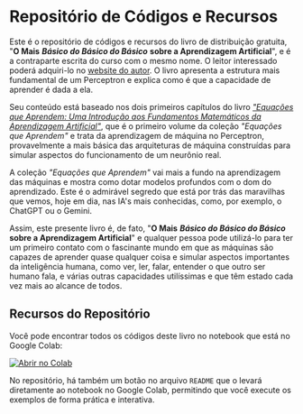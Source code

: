 # Repositório de Códigos e Recursos

Este é o repositório de códigos e recursos do livro de distribuição gratuita, "**O Mais** **_Básico do Básico do Básico_** **sobre a Aprendizagem Artificial**", e é a contraparte escrita do curso com o mesmo nome. O leitor interessado poderá adquiri-lo no [website do autor](https://aprodrigues.com). O livro apresenta a estrutura mais fundamental de um Perceptron e explica como é que a capacidade de aprender é dada a ela.

Seu conteúdo está baseado nos dois primeiros capítulos do livro [*"Equações que Aprendem: Uma Introdução aos Fundamentos Matemáticos da Aprendizagem Artificial"*](https://aprodrigues.com/perceptron-page.html), que é o primeiro volume da coleção *"Equações que Aprendem"* e trata da aprendizagem de máquina no Perceptron, provavelmente a mais básica das arquiteturas de máquina construídas para simular aspectos do funcionamento de um neurônio real.

A coleção *"Equações que Aprendem"* vai mais a fundo na aprendizagem das máquinas e mostra como dotar modelos profundos com o dom do aprendizado. Este é o admirável segredo que está por trás das maravilhas que vemos, hoje em dia, nas IA's mais conhecidas, como, por exemplo, o ChatGPT ou o Gemini.

Assim, este presente livro é, de fato, "**O Mais** **_Básico do Básico do Básico_** **sobre a Aprendizagem Artificial**" e qualquer pessoa pode utilizá-lo para ter um primeiro contato com o fascinante mundo em que as máquinas são capazes de aprender quase qualquer coisa e simular aspectos importantes da inteligência humana, como ver, ler, falar, entender o que outro ser humano fala, e várias outras capacidades utilíssimas e que têm estado cada vez mais ao alcance de todos.

## Recursos do Repositório

Você pode encontrar todos os códigos deste livro no notebook que está no Google Colab:

[![Abrir no Colab](https://colab.research.google.com/assets/colab-badge.svg)](https://colab.research.google.com/github/aleperrod/perceptron-book/blob/main/notebooks/Basics_of_basics.ipynb)

No repositório, há também um botão no arquivo `README` que o levará diretamente ao notebook no Google Colab, permitindo que você execute os exemplos de forma prática e interativa.
